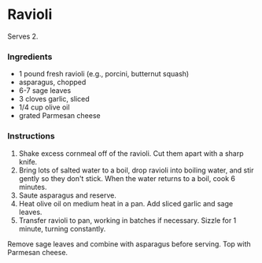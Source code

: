 # Ravioli

Serves 2.

### Ingredients

- 1 pound fresh ravioli (e.g., porcini, butternut squash)
- asparagus, chopped
- 6-7 sage leaves
- 3 cloves garlic, sliced
- 1/4 cup olive oil
- grated Parmesan cheese

### Instructions

1. Shake excess cornmeal off of the ravioli. Cut them apart with a sharp knife.
2. Bring lots of salted water to a boil, drop ravioli into boiling water, and stir gently so they don't stick. When the water returns to a boil, cook 6 minutes.
3. Saute asparagus and reserve.
3. Heat olive oil on medium heat in a pan. Add sliced garlic and sage leaves.
4. Transfer ravioli to pan, working in batches if necessary. Sizzle for 1 minute, turning constantly.

Remove sage leaves and combine with asparagus before serving. Top with Parmesan cheese.
